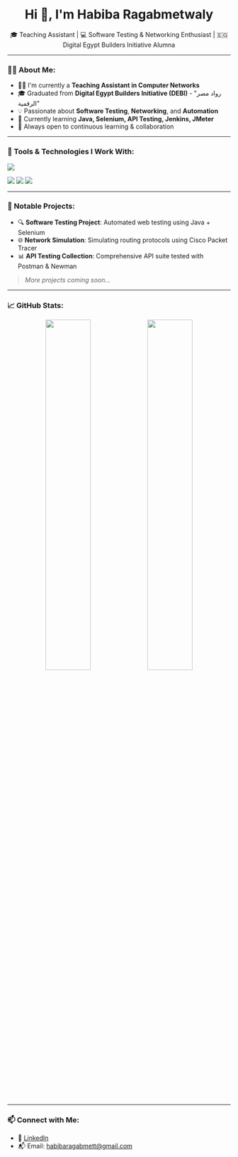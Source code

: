 <h1 align="center">Hi 👋, I'm Habiba Ragabmetwaly</h1>

<p align="center">
🎓 Teaching Assistant | 💻 Software Testing & Networking Enthusiast | 🇪🇬 Digital Egypt Builders Initiative Alumna  
</p>

---

### 👩‍🏫 About Me:

- 👩‍🏫 I'm currently a **Teaching Assistant in Computer Networks**
- 🎓 Graduated from **Digital Egypt Builders Initiative (DEBI)** - "رواد مصر الرقمية"
- 💡 Passionate about **Software Testing**, **Networking**, and **Automation**
- 🚀 Currently learning **Java, Selenium, API Testing, Jenkins, JMeter**
- 🌱 Always open to continuous learning & collaboration

---

### 🧰 Tools & Technologies I Work With:

<p>
  <img src="https://skillicons.dev/icons?i=java,selenium,postman,git,github,linux,vscode" />
</p>

<p>
  <img src="https://img.shields.io/badge/Jenkins-%232C5263?style=for-the-badge&logo=jenkins&logoColor=white" />
  <img src="https://img.shields.io/badge/Apache JMeter-D22128?style=for-the-badge&logo=apachejmeter&logoColor=white" />
  <img src="https://img.shields.io/badge/Networking-007ACC?style=for-the-badge&logo=cisco&logoColor=white" />
</p>

---

### 📌 Notable Projects:

- 🔍 **Software Testing Project**: Automated web testing using Java + Selenium  
- 🌐 **Network Simulation**: Simulating routing protocols using Cisco Packet Tracer  
- 📊 **API Testing Collection**: Comprehensive API suite tested with Postman & Newman  

> *More projects coming soon...*

---

### 📈 GitHub Stats:

<p align="center">
  <img src="https://github-readme-stats.vercel.app/api?username=HabibaRagabmetwaly&show_icons=true&theme=radical" width="45%" />
  <img src="https://github-readme-stats.vercel.app/api/top-langs/?username=HabibaRagabmetwaly&layout=compact&theme=radical" width="45%" />
</p>

---

### 📫 Connect with Me:

- 🔗 [LinkedIn](https://www.linkedin.com/in/habiba-ragab-abdelmoneam-221411333?utm_source=share&utm_campaign=share_via&utm_content=profile&utm_medium=android_app)
- 📬 Email: habibaragabmett@gmail.com
